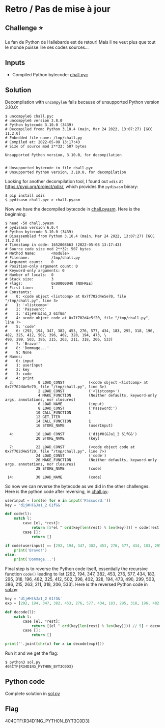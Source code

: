 # Retro / Pas de mise à jour

## Challenge :star:
Le fan de Python de Hallebarde est de retour! Mais il ne veut plus que tout le monde puisse lire ses codes sources...

## Inputs
- Compiled Python bytecode: [chall.pyc](./chall.pyc)

## Solution
Decompilation with `uncompyle6` fails because of unsupported Python version 3.10.0:
```console
$ uncompyle6 chall.pyc
# uncompyle6 version 3.8.0
# Python bytecode 3.10.0 (3439)
# Decompiled from: Python 3.10.4 (main, Mar 24 2022, 13:07:27) [GCC 11.2.0]
# Embedded file name: /tmp/chall.py
# Compiled at: 2022-05-08 13:17:43
# Size of source mod 2**32: 507 bytes

Unsupported Python version, 3.10.0, for decompilation


# Unsupported bytecode in file chall.pyc
# Unsupported Python version, 3.10.0, for decompilation
```

Looking for another decompilation tool, I found out `xdis` at https://pypi.org/project/xdis/, which provides the `pydisasm` binary:
```console
$ pip install xdis
$ pydisasm chall.pyc > chall.pyasm
```

Now we have the decompiled bytecode in [chall.pyasm](./chall.pyasm). Here is the beginning:
```console
$ head -50 chall.pyasm
# pydisasm version 6.0.4
# Python bytecode 3.10.0 (3439)
# Disassembled from Python 3.10.4 (main, Mar 24 2022, 13:07:27) [GCC 11.2.0]
# Timestamp in code: 1652008663 (2022-05-08 13:17:43)
# Source code size mod 2**32: 507 bytes
# Method Name:       <module>
# Filename:          /tmp/chall.py
# Argument count:    0
# Position-only argument count: 0
# Keyword-only arguments: 0
# Number of locals:  0
# Stack size:        3
# Flags:             0x00000040 (NOFREE)
# First Line:        1
# Constants:
#    0: <code object <listcomp> at 0x7f702d4e5e70, file "/tmp/chall.py", line 3>
#    1: '<listcomp>'
#    2: 'Password:'
#    3: 'd1j#H(&Ja1_2 61fG&'
#    4: <code object code at 0x7f702d4e5f20, file "/tmp/chall.py", line 7>
#    5: 'code'
#    6: (292, 194, 347, 382, 453, 276, 577, 434, 183, 295, 318, 196, 482, 325, 412, 502, 396, 402, 328, 194, 473, \
490, 299, 503, 386, 215, 263, 211, 318, 206, 533)
#    7: 'Bravo!'
#    8: 'Dommage...'
#    9: None
# Names:
#    0: input
#    1: userInput
#    2: key
#    3: code
#    4: print
  3:           0 LOAD_CONST           (<code object <listcomp> at 0x7f702d4e5e70, file "/tmp/chall.py", line 3>)
               2 LOAD_CONST           ('<listcomp>')
               4 MAKE_FUNCTION        (Neither defaults, keyword-only args, annotations, nor closures)
               6 LOAD_NAME            (input)
               8 LOAD_CONST           ('Password:')
              10 CALL_FUNCTION        1
              12 GET_ITER
              14 CALL_FUNCTION        1
              16 STORE_NAME           (userInput)

  4:          18 LOAD_CONST           ('d1j#H(&Ja1_2 61fG&')
              20 STORE_NAME           (key)

  7:          22 LOAD_CONST           (<code object code at 0x7f702d4e5f20, file "/tmp/chall.py", line 7>)
              24 LOAD_CONST           ('code')
              26 MAKE_FUNCTION        (Neither defaults, keyword-only args, annotations, nor closures)
              28 STORE_NAME           (code)

 14:          30 LOAD_NAME            (code)

```

So now we can reverse the bytecode as we did in the other challenges. Here is the python code after reversing, in [chall.py](./chall.py):
```python
userinput = [ord(e) for e in input('Password:')]
key = 'd1j#H(&Ja1_2 61fG&'

def code(l):
    match l:
        case [el, *rest]:
            return [5*el ^ ord(key[len(rest) % len(key)])] + code(rest)
        case []:
            return []

if code(userinput) == [292, 194, 347, 382, 453, 276, 577, 434, 183, 295, 318, 196, 482, 325, 412, 502, 396, 402, 328, 194, 473, 490, 299, 503, 386, 215, 263, 211, 318, 206, 533]:
    print('Bravo!')
else:
    print('Dommage...')
```

Final step is to reverse the Python code itself, essentially the recursive function `code()` leading to list [292, 194, 347, 382, 453, 276, 577, 434, 183, 295, 318, 196, 482, 325, 412, 502, 396, 402, 328, 194, 473, 490, 299, 503, 386, 215, 263, 211, 318, 206, 533]. Here is the reversed Python code in [sol.py](./sol.py):
```python
key = 'd1j#H(&Ja1_2 61fG&'
exp = [292, 194, 347, 382, 453, 276, 577, 434, 183, 295, 318, 196, 482, 325, 412, 502, 396, 402, 328, 194, 473, 490, 299, 503, 386, 215, 263, 211, 318, 206, 533]

def decode(l):
    match l:
        case [el, *rest]:
            return [(el ^ ord(key[len(rest) % len(key)])) // 5] + decode(rest)
        case []:
            return []

print(''.join([chr(x) for x in decode(exp)]))
```

Run it and we get the flag:
```console
$ python3 sol.py
404CTF{R34D1NG_PYTH0N_BYT3C0D3}

```

## Python code
Complete solution in [sol.py](./sol.py)

## Flag
404CTF{R34D1NG_PYTH0N_BYT3C0D3}
